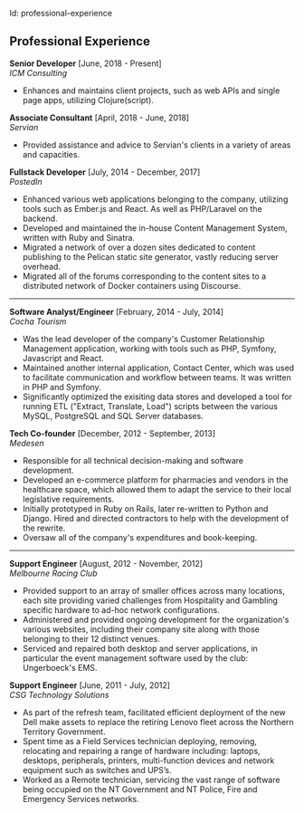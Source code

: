 Id: professional-experience

## Professional Experience

**Senior Developer** [June, 2018 - Present]  
*ICM Consulting*
* Enhances and maintains client projects, such as web APIs and single page apps, utilizing Clojure(script).

**Associate Consultant** [April, 2018 - June, 2018]  
*Servian*
* Provided assistance and advice to Servian's clients in a variety of areas and capacities.

**Fullstack Developer** [July, 2014 - December, 2017]  
*PostedIn*
* Enhanced various web applications belonging to the company, utilizing tools such as Ember.js and React. As well as PHP/Laravel on the backend.
* Developed and maintained the in-house Content Management System, written with Ruby and Sinatra.
* Migrated a network of over a dozen sites dedicated to content publishing to the Pelican static site generator, vastly reducing server overhead.
* Migrated all of the forums corresponding to the content sites to a distributed network of Docker containers using Discourse.

***

**Software Analyst/Engineer** [February, 2014 - July, 2014]  
*Cocha Tourism*
* Was the lead developer of the company's Customer Relationship Management application, working with tools such as PHP, Symfony, Javascript and React.
* Maintained another internal application, Contact Center, which was used to facilitate communication and workflow between teams. It was written in PHP and Symfony.
* Significantly optimized the exisiting data stores and developed a tool for running ETL ("Extract, Translate, Load") scripts between the various MySQL, PostgreSQL and SQL Server databases.

**Tech Co-founder** [December, 2012 - September, 2013]  
*Medesen*
* Responsible for all technical decision-making and software development.
* Developed an e-commerce platform for pharmacies and vendors in the healthcare space, which allowed them to adapt the service to their local legislative requirements.
* Initially prototyped in Ruby on Rails, later re-written to Python and Django. Hired and directed contractors to help with the development of the rewrite.
* Oversaw all of the company's expenditures and book-keeping.

***

**Support Engineer** [August, 2012 - November, 2012]  
*Melbourne Racing Club*
* Provided support to an array of smaller offices across many locations, each site providing varied challenges from Hospitality and Gambling specific hardware to ad-hoc network configurations.
* Administered and provided ongoing development for the organization's various websites, including their company site along with those belonging to their 12 distinct venues.
* Serviced and repaired both desktop and server applications, in particular the event management software used by the club: Ungerboeck's EMS.

**Support Engineer** [June, 2011 - July, 2012]  
*CSG Technology Solutions*
* As part of the refresh team, facilitated efficient deployment of the new Dell make assets to replace the retiring Lenovo fleet across the Northern Territory Government.
* Spent time as a Field Services technician deploying, removing, relocating and repairing a range of hardware including: laptops, desktops, peripherals, printers, multi-function devices and network equipment such as switches and UPS’s.
* Worked as a Remote technician, servicing the vast range of software being occupied on the NT Government and NT Police, Fire and Emergency Services networks.
